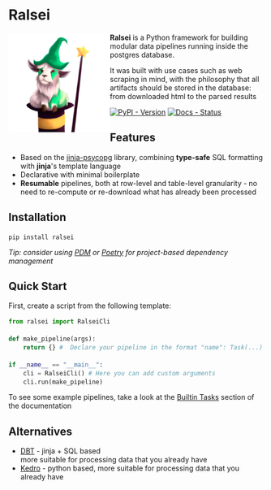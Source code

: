# Ralsei

<img src="https://raw.githubusercontent.com/snorkysnark/ralsei-py/main/docs/logo.png" align="left" width="200">

**Ralsei** is a Python framework for building modular
data pipelines running inside the postgres database.

It was built with use cases such as web scraping in mind,
with the philosophy that all artifacts should be stored in the database:
from downloaded html to the parsed results

[![PyPI - Version](https://img.shields.io/pypi/v/ralsei?style=for-the-badge&color=009a5c)](https://pypi.org/project/ralsei/)
[![Docs - Status](https://img.shields.io/github/actions/workflow/status/snorkysnark/ralsei-py/publish-docs.yml?style=for-the-badge&label=docs&color=009a5c)](https://snorkysnark.github.io/ralsei-py/)

## Features

- Based on the [jinja-psycopg](https://snorkysnark.github.io/jinja-psycopg/)
    library, combining **type-safe** SQL formatting with **jinja**'s template language
- Declarative with minimal boilerplate
- **Resumable** pipelines, both at row-level and table-level granularity -
    no need to re-compute or re-download what has already been processed

## Installation

```
pip install ralsei
```

_Tip: consider using [PDM](https://pdm.fming.dev/latest/) or [Poetry](https://python-poetry.org/)
for project-based dependency management_

## Quick Start

First, create a script from the following template:

```py
from ralsei import RalseiCli

def make_pipeline(args):
    return {} #  Declare your pipeline in the format "name": Task(...)

if __name__ == "__main__":
    cli = RalseiCli() # Here you can add custom arguments
    cli.run(make_pipeline)
```

To see some example pipelines, take a look at the
[Builtin Tasks](https://snorkysnark.github.io/ralsei-py/guides/tasks/#builtin-tasks) section of the documentation

## Alternatives

- [DBT](https://github.com/dbt-labs/dbt-core) - jinja + SQL based  
    more suitable for processing data that you already have
- [Kedro](https://github.com/kedro-org/kedro) - python based,
    more suitable for processing data that you already have


